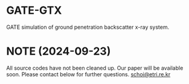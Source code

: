 # GATE-GTX
GATE simulation of ground penetration backscatter x-ray system.

# NOTE (2024-09-23)
All source codes have not been cleaned up.
Our paper will be available soon.
Please contact below for further questions.
schoi@etri.re.kr
